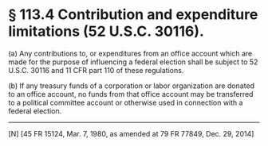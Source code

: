 # § 113.4   Contribution and expenditure limitations (52 U.S.C. 30116).

(a) Any contributions to, or expenditures from an office account which are made for the purpose of influencing a federal election shall be subject to 52 U.S.C. 30116 and 11 CFR part 110 of these regulations.


(b) If any treasury funds of a corporation or labor organization are donated to an office account, no funds from that office account may be transferred to a political committee account or otherwise used in connection with a federal election.



---

[N] [45 FR 15124, Mar. 7, 1980, as amended at 79 FR 77849, Dec. 29, 2014]




